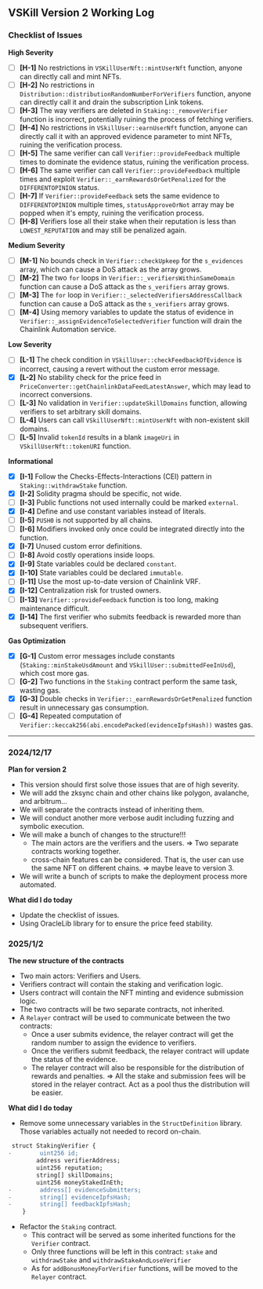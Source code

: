 ## VSKill Version 2 Working Log

### Checklist of Issues

**High Severity**

- [ ] **[H-1]** No restrictions in `VSKillUserNft::mintUserNft` function, anyone can directly call and mint NFTs.
- [ ] **[H-2]** No restrictions in `Distribution::distributionRandomNumberForVerifiers` function, anyone can directly call it and drain the subscription Link tokens.
- [ ] **[H-3]** The way verifiers are deleted in `Staking::_removeVerifier` function is incorrect, potentially ruining the process of fetching verifiers.
- [ ] **[H-4]** No restrictions in `VSkillUser::earnUserNft` function, anyone can directly call it with an approved evidence parameter to mint NFTs, ruining the verification process.
- [ ] **[H-5]** The same verifier can call `Verifier::provideFeedback` multiple times to dominate the evidence status, ruining the verification process.
- [ ] **[H-6]** The same verifier can call `Verifier::provideFeedback` multiple times and exploit `Verifier::_earnRewardsOrGetPenalized` for the `DIFFERENTOPINION` status.
- [ ] **[H-7]** If `Verifier::provideFeedback` sets the same evidence to `DIFFERENTOPINION` multiple times, `statusApproveOrNot` array may be popped when it's empty, ruining the verification process.
- [ ] **[H-8]** Verifiers lose all their stake when their reputation is less than `LOWEST_REPUTATION` and may still be penalized again.

**Medium Severity**

- [ ] **[M-1]** No bounds check in `Verifier::checkUpkeep` for the `s_evidences` array, which can cause a DoS attack as the array grows.
- [ ] **[M-2]** The two `for` loops in `Verifier::_verifiersWithinSameDomain` function can cause a DoS attack as the `s_verifiers` array grows.
- [ ] **[M-3]** The `for` loop in `Verifier::_selectedVerifiersAddressCallback` function can cause a DoS attack as the `s_verifiers` array grows.
- [ ] **[M-4]** Using memory variables to update the status of evidence in `Verifier::_assignEvidenceToSelectedVerifier` function will drain the Chainlink Automation service.

**Low Severity**

- [ ] **[L-1]** The check condition in `VSkillUser::checkFeedbackOfEvidence` is incorrect, causing a revert without the custom error message.
- [x] **[L-2]** No stability check for the price feed in `PriceConverter::getChainlinkDataFeedLatestAnswer`, which may lead to incorrect conversions.
- [ ] **[L-3]** No validation in `Verifier::updateSkillDomains` function, allowing verifiers to set arbitrary skill domains.
- [ ] **[L-4]** Users can call `VSkillUserNft::mintUserNft` with non-existent skill domains.
- [ ] **[L-5]** Invalid `tokenId` results in a blank `imageUri` in `VSkillUserNft::tokenURI` function.

**Informational**

- [x] **[I-1]** Follow the Checks-Effects-Interactions (CEI) pattern in `Staking::withdrawStake` function.
- [x] **[I-2]** Solidity pragma should be specific, not wide.
- [ ] **[I-3]** Public functions not used internally could be marked `external`.
- [x] **[I-4]** Define and use constant variables instead of literals.
- [ ] **[I-5]** `PUSH0` is not supported by all chains.
- [ ] **[I-6]** Modifiers invoked only once could be integrated directly into the function.
- [x] **[I-7]** Unused custom error definitions.
- [ ] **[I-8]** Avoid costly operations inside loops.
- [x] **[I-9]** State variables could be declared `constant`.
- [x] **[I-10]** State variables could be declared `immutable`.
- [ ] **[I-11]** Use the most up-to-date version of Chainlink VRF.
- [x] **[I-12]** Centralization risk for trusted owners.
- [ ] **[I-13]** `Verifier::provideFeedback` function is too long, making maintenance difficult.
- [x] **[I-14]** The first verifier who submits feedback is rewarded more than subsequent verifiers.

**Gas Optimization**

- [x] **[G-1]** Custom error messages include constants (`Staking::minStakeUsdAmount` and `VSkillUser::submittedFeeInUsd`), which cost more gas.
- [ ] **[G-2]** Two functions in the `Staking` contract perform the same task, wasting gas.
- [x] **[G-3]** Double checks in `Verifier::_earnRewardsOrGetPenalized` function result in unnecessary gas consumption.
- [ ] **[G-4]** Repeated computation of `Verifier::keccak256(abi.encodePacked(evidenceIpfsHash))` wastes gas.

---

### 2024/12/17

**Plan for version 2**

- This version should first solve those issues that are of high severity.
- We will add the zksync chain and other chains like polygon, avalanche, and arbitrum...
- We will separate the contracts instead of inheriting them.
- We will conduct another more verbose audit including fuzzing and symbolic execution.
- We will make a bunch of changes to the structure!!!
  - The main actors are the verifiers and the users. => Two separate contracts working together.
  - cross-chain features can be considered. That is, the user can use the same NFT on different chains. => maybe leave to version 3.
- We will write a bunch of scripts to make the deployment process more automated.

**What did I do today**

- Update the checklist of issues.
- Using OracleLib library for to ensure the price feed stability.

### 2025/1/2

**The new structure of the contracts**

- Two main actors: Verifiers and Users.
- Verifiers contract will contain the staking and verification logic.
- Users contract will contain the NFT minting and evidence submission logic.
- The two contracts will be two separate contracts, not inherited.
- A `Relayer` contract will be used to communicate between the two contracts:
  - Once a user submits evidence, the relayer contract will get the random number to assign the evidence to verifiers.
  - Once the verifiers submit feedback, the relayer contract will update the status of the evidence.
  - The relayer contract will also be responsible for the distribution of rewards and penalties. => All the stake and submission fees will be stored in the relayer contract. Act as a pool thus the distribution will be easier.

**What did I do today**

- Remove some unnecessary variables in the `StructDefinition` library. Those variables actually not needed to record on-chain.

```diff
 struct StakingVerifier {
-        uint256 id;
        address verifierAddress;
        uint256 reputation;
        string[] skillDomains;
        uint256 moneyStakedInEth;
-        address[] evidenceSubmitters;
-        string[] evidenceIpfsHash;
-        string[] feedbackIpfsHash;
    }
```

- Refactor the `Staking` contract.
  - This contract will be served as some inherited functions for the `Verifier` contract.
  - Only three functions will be left in this contract: `stake` and `withdrawStake` and `withdrawStakeAndLoseVerifier`
  - As for `addBonusMoneyForVerifier` functions, will be moved to the `Relayer` contract.

